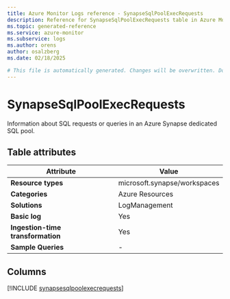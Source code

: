 ```yaml
---
title: Azure Monitor Logs reference - SynapseSqlPoolExecRequests
description: Reference for SynapseSqlPoolExecRequests table in Azure Monitor Logs.
ms.topic: generated-reference
ms.service: azure-monitor
ms.subservice: logs
ms.author: orens
author: osalzberg
ms.date: 02/18/2025

# This file is automatically generated. Changes will be overwritten. Do not change this file directly.
---
```


# SynapseSqlPoolExecRequests

Information about SQL requests or queries in an Azure Synapse dedicated SQL pool.


## Table attributes

|Attribute|Value|
|---|---|
|**Resource types**|microsoft.synapse/workspaces|
|**Categories**|Azure Resources|
|**Solutions**| LogManagement|
|**Basic log**|Yes|
|**Ingestion-time transformation**|Yes|
|**Sample Queries**|-|



## Columns
  
[!INCLUDE [synapsesqlpoolexecrequests](~/reusable-content/ce-skilling/azure/includes/azure-monitor/reference/tables/synapsesqlpoolexecrequests-include.md)]

